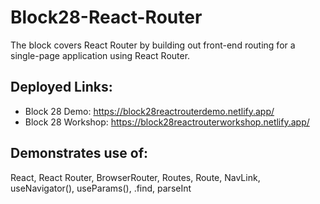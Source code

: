 # Block28-React-Router

The block covers React Router by building out front-end routing for a single-page application using React Router.

## Deployed Links:

- Block 28 Demo: https://block28reactrouterdemo.netlify.app/
- Block 28 Workshop: https://block28reactrouterworkshop.netlify.app/

## Demonstrates use of:

React, React Router, BrowserRouter, Routes, Route, NavLink, useNavigator(), useParams(), .find, parseInt
